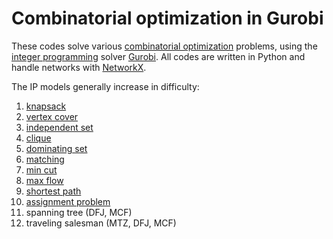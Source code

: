 # Combinatorial optimization in Gurobi

These codes solve various [combinatorial optimization](https://en.wikipedia.org/wiki/Combinatorial_optimization) problems, using the [integer programming](https://en.wikipedia.org/wiki/Integer_programming) solver [Gurobi](https://en.wikipedia.org/wiki/Gurobi). All codes are written in Python and handle networks with [NetworkX](https://en.wikipedia.org/wiki/NetworkX).

The IP models generally increase in difficulty:
1. [knapsack](https://github.com/AustinLBuchanan/Combinatorial-Optimization-in-Gurobi/blob/main/knapsack.ipynb)
2. [vertex cover](https://github.com/AustinLBuchanan/Combinatorial-Optimization-in-Gurobi/blob/main/vertex-cover.ipynb)
3. [independent set](https://github.com/AustinLBuchanan/Combinatorial-Optimization-in-Gurobi/blob/main/ind-set.ipynb)
4. [clique](https://github.com/AustinLBuchanan/Combinatorial-Optimization-in-Gurobi/blob/main/clique.ipynb)
5. [dominating set](https://github.com/AustinLBuchanan/Combinatorial-Optimization-in-Gurobi/blob/main/dom-set.ipynb)
6. [matching](https://github.com/AustinLBuchanan/Combinatorial-Optimization-in-Gurobi/blob/main/matching.ipynb)
7. [min cut](https://github.com/AustinLBuchanan/Combinatorial-Optimization-in-Gurobi/blob/main/min-cut.ipynb)
8. [max flow](https://github.com/AustinLBuchanan/Combinatorial-Optimization-in-Gurobi/blob/main/max-flow.ipynb)
9. [shortest path](https://github.com/AustinLBuchanan/Combinatorial-Optimization-in-Gurobi/blob/main/shortest-path.ipynb)
10. [assignment problem](https://github.com/AustinLBuchanan/Combinatorial-Optimization-in-Gurobi/blob/main/assignment.ipynb)
11. spanning tree (DFJ, MCF)
12. traveling salesman (MTZ, DFJ, MCF)

